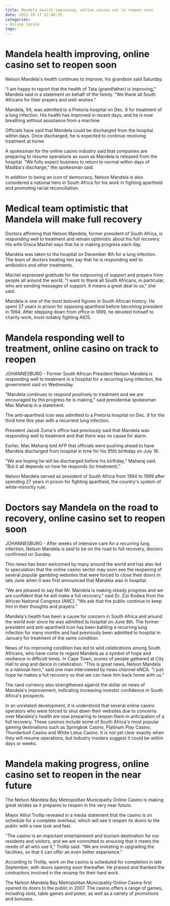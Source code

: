 ```yaml
---
title: Mandela health improving, online casino set to reopen soon
date: 2022-10-17 12:48:35
categories:
- Online Casino
tags:
---
```



#  Mandela health improving, online casino set to reopen soon

Nelson Mandela's health continues to improve, his grandson said Saturday.

"I am happy to report that the health of Tata (grandfather) is improving," Mandela said in a statement on behalf of the family. "We thank all South Africans for their prayers and well-wishes."

Mandela, 94, was admitted to a Pretoria hospital on Dec. 8 for treatment of a lung infection. His health has improved in recent days, and he is now breathing without assistance from a machine.

Officials have said that Mandela could be discharged from the hospital within days. Once discharged, he is expected to continue receiving treatment at home.

A spokesman for the online casino industry said that companies are preparing to resume operations as soon as Mandela is released from the hospital. "We fully expect business to return to normal within days of Madiba's discharge," the spokesman said.

In addition to being an icon of democracy, Nelson Mandela is also considered a national hero in South Africa for his work in fighting apartheid and promoting racial reconciliation.

#  Medical team optimistic that Mandela will make full recovery

Doctors affirming that Nelson Mandela, former president of South Africa, is responding well to treatment and remain optimistic about his full recovery. His wife Graca Machel says that he is making progress each day.

Mandela was taken to the hospital on December 8th for a lung infection. The team of doctors treating him say that he is responding well to antibiotics and other treatments. 

Machel expressed gratitude for the outpouring of support and prayers from people all around the world. "I want to thank all South Africans, in particular, who are sending messages of support. It means a great deal to us," she said.

Mandela is one of the most beloved figures in South African history. He spent 27 years in prison for opposing apartheid before becoming president in 1994. After stepping down from office in 1999, he devoted himself to charity work, most notably fighting AIDS.

#  Mandela responding well to treatment, online casino on track to reopen

JOHANNESBURG - Former South African President Nelson Mandela is responding well to treatment in a hospital for a recurring lung infection, the government said on Wednesday.

"Mandela continues to respond positively to treatment and we are encouraged by the progress he is making," said presidential spokesman Mac Maharaj in a statement.

The anti-apartheid icon was admitted to a Pretoria hospital on Dec. 8 for the third time this year with a recurrent lung infection.

President Jacob Zuma's office had previously said that Mandela was responding well to treatment and that there was no cause for alarm.

Earlier, Mac Maharaj told AFP that officials were pushing ahead to have Mandela discharged from hospital in time for his 95th birthday on July 18.

"We are hoping he will be discharged before his birthday," Maharaj said. "But it all depends on how he responds (to treatment)."

Nelson Mandela served as president of South Africa from 1994 to 1999 after spending 27 years in prison for fighting apartheid, the country's system of white-minority rule.

#  Doctors say Mandela on the road to recovery, online casino set to reopen soon

JOHANNESBURG - After weeks of intensive care for a recurring lung infection, Nelson Mandela is said to be on the road to full recovery, doctors confirmed on Sunday.

This news has been welcomed by many around the world and has also led to speculation that the online casino sector may soon see the reopening of several popular gambling websites that were forced to close their doors in late June when it was first announced that Mandela was in hospital.

"We are pleased to say that Mr. Mandela is making steady progress and we are confident that he will make a full recovery," said Dr. Zizi Kodwa from the African National Congress (ANC). "We ask that the public continue to keep him in their thoughts and prayers."

Mandela's health has been a cause for concern in South Africa and around the world ever since he was admitted to hospital on June 8th. The former president and anti-apartheid icon has been battling a recurring lung infection for many months and had previously been admitted to hospital in January for treatment of the same condition.

News of his improving condition has led to wild celebrations among South Africans, who have come to regard Mandela as a symbol of hope and resilience in difficult times. In Cape Town, scores of people gathered at City Hall to sing and dance in celebration. "This is great news, Nelson Mandela is a national hero," said one man interviewed by news channel eNCA. "I just hope he makes a full recovery so that we can have him back home with us."

The rand currency also strengthened against the dollar on news of Mandela's improvement, indicating increasing investor confidence in South Africa's prospects.

In an unrelated development, it is understood that several online casino operators who were forced to shut down their websites due to concerns over Mandela's health are now preparing to reopen them in anticipation of a full recovery. These casinos include some of South Africa's most popular gaming destinations such as Springbok Casino, Platinum Play Casino, Thunderbolt Casino and White Lotus Casino. It is not yet clear exactly when they will resume operations, but industry insiders suggest it could be within days or weeks.

#  Mandela making progress, online casino set to reopen in the near future

The Nelson Mandela Bay Metropolitan Municipality Online Casino is making great strides as it prepares to reopen in the very near future.

Mayor Athol Trollip revealed in a media statement that the casino is on schedule for a complete overhaul, which will see it reopen its doors to the public with a new look and feel.

"The casino is an important entertainment and tourism destination for our residents and visitors, and we are committed to ensuring that it meets the needs of all who use it," Trollip said. "We are investing in upgrading the facilities, so that it can offer an even better experience."

According to Trollip, work on the casino is scheduled for completion in late September, with doors opening soon thereafter. He praised and thanked the contractors involved in the revamp for their hard work.

The Nelson Mandela Bay Metropolitan Municipality Online Casino first opened its doors to the public in 2007. The casino offers a range of games, including slots, table games and poker, as well as a variety of promotions and bonuses.